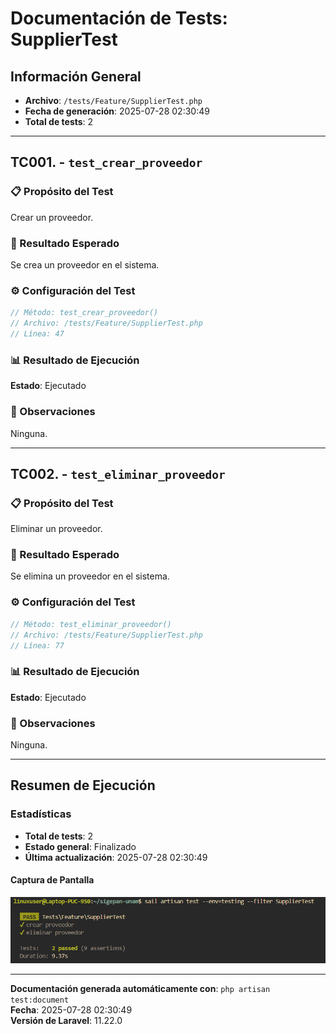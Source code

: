 # Documentación de Tests: SupplierTest

## Información General
- **Archivo**: `/tests/Feature/SupplierTest.php`
- **Fecha de generación**: 2025-07-28 02:30:49
- **Total de tests**: 2

---

## TC001. - `test_crear_proveedor`

### 📋 Propósito del Test
Crear un proveedor.

### 🎯 Resultado Esperado
Se crea un proveedor en el sistema.

### ⚙️ Configuración del Test
```php
// Método: test_crear_proveedor()
// Archivo: /tests/Feature/SupplierTest.php
// Línea: 47
```

### 📊 Resultado de Ejecución
**Estado**: Ejecutado

### 📝 Observaciones
Ninguna.

---

## TC002. - `test_eliminar_proveedor`

### 📋 Propósito del Test
Eliminar un proveedor.

### 🎯 Resultado Esperado
Se elimina un proveedor en el sistema.

### ⚙️ Configuración del Test
```php
// Método: test_eliminar_proveedor()
// Archivo: /tests/Feature/SupplierTest.php
// Línea: 77
```

### 📊 Resultado de Ejecución
**Estado**: Ejecutado

### 📝 Observaciones
Ninguna.

---

## Resumen de Ejecución

### Estadísticas
- **Total de tests**: 2
- **Estado general**: Finalizado
- **Última actualización**: 2025-07-28 02:30:49

#### Captura de Pantalla
![Test Result Screenshot](screenshots/supplier_all_result.png)

---

**Documentación generada automáticamente con**: `php artisan test:document`  
**Fecha**: 2025-07-28 02:30:49  
**Versión de Laravel**: 11.22.0  
